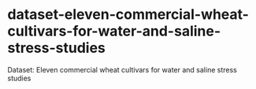 # dataset-eleven-commercial-wheat-cultivars-for-water-and-saline-stress-studies
Dataset: Eleven commercial wheat cultivars for water and saline stress studies
